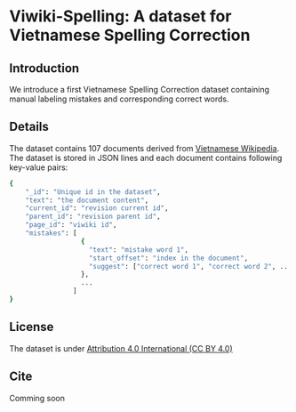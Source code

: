 # Viwiki-Spelling: A dataset for Vietnamese Spelling Correction

## Introduction
We introduce a first Vietnamese Spelling Correction dataset containing manual labeling mistakes and corresponding correct words.

## Details
The dataset contains 107 documents derived from [Vietnamese Wikipedia](https://vi.wikipedia.org/wiki/Wikipedia).
The dataset is stored in JSON lines and each document contains following key-value pairs:
```bash
{
    "_id": "Unique id in the dataset",
    "text": "the document content",
    "current_id": "revision current id",
    "parent_id": "revision parent id",
    "page_id": "viwiki id",
    "mistakes": [
                  {
                    "text": "mistake word 1",
                    "start_offset": "index in the document",
                    "suggest": ["correct word 1", "correct word 2", ...]
                  },
                  ...
                ]
}
```

## License
The dataset is under [Attribution 4.0 International (CC BY 4.0)](LICENSE)

## Cite
Comming soon
